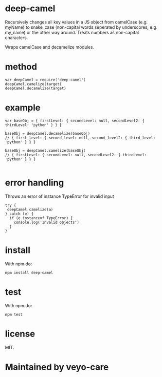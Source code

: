 # deep-camel

Recursively changes all key values in a JS object from camelCase (e.g. myName) to snake_case (non-capital words
seperated by underscores, e.g. my_name) or the other way around. Treats numbers as non-capital characters.

Wraps camelCase and decamelize modules.

# method

```
var deepCamel = require('deep-camel')
deepCamel.camelize(target)
deepCamel.decamelize(target)
```

# example

```
var baseObj = { firstLevel: { secondLevel: null, secondLevel2: { thirdLevel: 'python' } } }

baseObj = deepCamel.decamelize(baseObj)
// { first_level: { second_level: null, second_level2: { third_level: 'python' } } }

baseObj = deepCamel.camelize(baseObj)
// { firstLevel: { secondLevel: null, secondLevel2: { thirdLevel: 'python' } } }


```

# error handling
Throws an error of instance TypeError for invalid input

```
try {
 deepCamel.camelize(a)
} catch (e) {
  if (e instanceof TypeError) {
    console.log('Invalid objects')
  }
}
```

# install

With npm do:

```
npm install deep-camel
```

# test

With npm do:

```
npm test
```

# license

MIT.

# Maintained by veyo-care
